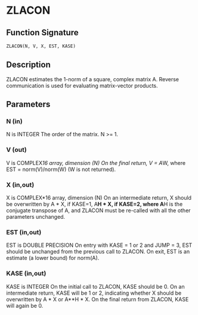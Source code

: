 # ZLACON

## Function Signature

```fortran
ZLACON(N, V, X, EST, KASE)
```

## Description


 ZLACON estimates the 1-norm of a square, complex matrix A.
 Reverse communication is used for evaluating matrix-vector products.

## Parameters

### N (in)

N is INTEGER The order of the matrix. N >= 1.

### V (out)

V is COMPLEX*16 array, dimension (N) On the final return, V = A*W, where EST = norm(V)/norm(W) (W is not returned).

### X (in,out)

X is COMPLEX*16 array, dimension (N) On an intermediate return, X should be overwritten by A * X, if KASE=1, A**H * X, if KASE=2, where A**H is the conjugate transpose of A, and ZLACON must be re-called with all the other parameters unchanged.

### EST (in,out)

EST is DOUBLE PRECISION On entry with KASE = 1 or 2 and JUMP = 3, EST should be unchanged from the previous call to ZLACON. On exit, EST is an estimate (a lower bound) for norm(A).

### KASE (in,out)

KASE is INTEGER On the initial call to ZLACON, KASE should be 0. On an intermediate return, KASE will be 1 or 2, indicating whether X should be overwritten by A * X or A**H * X. On the final return from ZLACON, KASE will again be 0.

